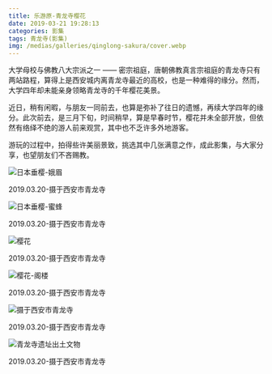 ```yaml
---
title: 乐游原-青龙寺樱花
date: 2019-03-21 19:28:13
categories: 影集
tags: 青龙寺(影集)
img: /medias/galleries/qinglong-sakura/cover.webp
---
```

大学母校与佛教八大宗派之一 —— 密宗祖庭，唐朝佛教真言宗祖庭的青龙寺只有两站路程，算得上是西安城内离青龙寺最近的高校，也是一种难得的缘分。然而，大学四年却未能亲身领略青龙寺的千年樱花美景。

近日，稍有闲暇，与朋友一同前去，也算是弥补了往日的遗憾，再续大学四年的缘分。此次前去，是三月下旬，时间稍早，算是早春时节，樱花并未全部开放，但依然有络绎不绝的游人前来观赏，其中也不乏许多外地游客。

游玩的过程中，拍得些许美丽景致，挑选其中几张满意之作，成此影集，与大家分享，也望朋友们不吝赐教。

![日本垂樱-娥眉][1]
<div class="gallery-tip-ceter">2019.03.20-摄于西安市青龙寺</div>

![日本垂樱-蜜蜂][2]
<div class="gallery-tip-ceter">2019.03.20-摄于西安市青龙寺</div>

![樱花][3]
<div class="gallery-tip-ceter">2019.03.20-摄于西安市青龙寺</div>

![樱花-阁楼][4]
<div class="gallery-tip-ceter">2019.03.20-摄于西安市青龙寺</div>

![摄于西安市青龙寺][5]
<div class="gallery-tip-ceter">2019.03.20-摄于西安市青龙寺</div>

![青龙寺遗址出土文物][6]
<div class="gallery-tip-ceter">2019.03.20-摄于西安市青龙寺</div>

[1]: /medias/galleries/qinglong-sakura/IMG_20190320_144732.jpg
[2]: /medias/galleries/qinglong-sakura/IMG_20190320_145046.jpg
[3]: /medias/galleries/qinglong-sakura/IMG_20190320_145943.jpg
[4]: /medias/galleries/qinglong-sakura/IMG_20190320_150139.jpg
[5]: /medias/galleries/qinglong-sakura/IMG_20190320_151655.jpg
[6]: /medias/galleries/qinglong-sakura/IMG_20190320_160616.jpg


<style>
  #galleryContent img#sina-blog-img,
  #galleryContent img#sina-blog {
    width: auto;
  }
</style>